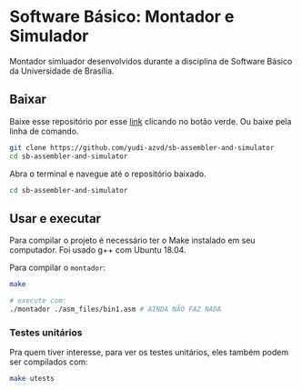 # Software Básico: Montador e Simulador
Montador simluador desenvolvidos durante a disciplina de 
Software Básico da Universidade de Brasília.

## Baixar
Baixe esse repositório por esse [link](https://github.com/yudi-azvd/sb-assembler-and-simulator) clicando no botão verde. Ou baixe pela linha de 
comando.

```sh
git clone https://github.com/yudi-azvd/sb-assembler-and-simulator
cd sb-assembler-and-simulator
```

Abra o terminal e navegue até o repositório baixado.

```sh
cd sb-assembler-and-simulator
```

## Usar e executar
Para compilar o projeto é necessário ter o Make instalado em seu computador.
Foi usado g++ com Ubuntu 18.04.

Para compilar o `montador`:
<!-- e o `simulador`: -->

```sh
make

# execute com:
./montador ./asm_files/bin1.asm # AINDA NÃO FAZ NADA
```
<!-- ./simulador ./caminho/para/arquivo/obj -->

<!-- 
Para compilar um dos dois individualmente:

```sh
make assembler
# ou
make simulator
``` -->


### Testes unitários
Pra quem tiver interesse, para ver os testes unitários, eles também podem ser 
compilados com:

```sh
make utests
```




